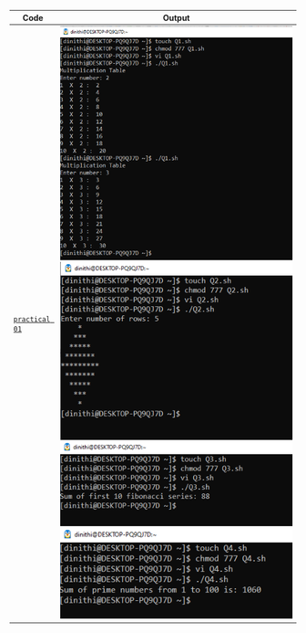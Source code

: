 | Code  | Output |
|------|------|
| [`practical 01`](./Codes/exercise.txt)  |  ![01](./Outputs/1.png) ![02](./Outputs/2.png) ![03](./Outputs/3.png) ![04](./Outputs/4.png)|
